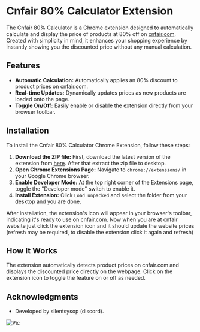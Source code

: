 # Cnfair 80% Calculator Extension

The Cnfair 80% Calculator is a Chrome extension designed to automatically calculate and display the price of products at 80% off on [cnfair.com](https://cnfair.com). Created with simplicity in mind, it enhances your shopping experience by instantly showing you the discounted price without any manual calculation.

## Features

- **Automatic Calculation:** Automatically applies an 80% discount to product prices on cnfair.com.
- **Real-time Updates:** Dynamically updates prices as new products are loaded onto the page.
- **Toggle On/Off:** Easily enable or disable the extension directly from your browser toolbar.

## Installation

To install the Cnfair 80% Calculator Chrome Extension, follow these steps:

1. **Download the ZIP file:** First, download the latest version of the extension from [here](https://github.com/silentsysop/cnfair-calculator/releases/tag/v1.0.0). After that extract the zip file to desktop.
2. **Open Chrome Extensions Page:** Navigate to `chrome://extensions/` in your Google Chrome browser.
3. **Enable Developer Mode:** At the top right corner of the Extensions page, toggle the "Developer mode" switch to enable it.
4. **Install Extension:** Click `Load unpacked` and select the folder from your desktop and you are done.

After installation, the extension's icon will appear in your browser's toolbar, indicating it's ready to use on cnfair.com.
Now when you are at cnfair website just click the extension icon and it should update the website prices (refresh may be required, to disable the extension click it again and refresh)

## How It Works

The extension automatically detects product prices on cnfair.com and displays the discounted price directly on the webpage. Click on the extension icon to toggle the feature on or off as needed.

## Acknowledgments

- Developed by silentsysop (discord).

![Pic](https://media.discordapp.net/attachments/1200831829821886534/1221552699431063764/image.png?ex=6612fe9a&is=6600899a&hm=9a3c59f39a0605e7a63785b7660bb715365e008a432688d3ff258560911f7ff4&=&format=webp&quality=lossless&width=922&height=671)

